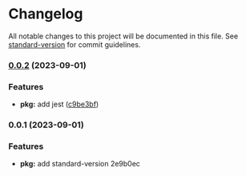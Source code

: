 # Changelog

All notable changes to this project will be documented in this file. See [standard-version](https://github.com/conventional-changelog/standard-version) for commit guidelines.

### [0.0.2](https://github.com/chalermporn/ng-16-demo/compare/v0.0.1...v0.0.2) (2023-09-01)

### Features

- **pkg:** add jest ([c9be3bf](https://github.com/chalermporn/ng-16-demo/commit/c9be3bf6104b2ae63d0033323f718d8a891185be))

### 0.0.1 (2023-09-01)

### Features

- **pkg:** add standard-version 2e9b0ec
